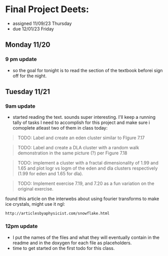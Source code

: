 # Final Project Deets:
- assigned 11/09/23 Thursday
- due 12/01/23 Friday
## Monday 11/20
### 9 pm update
- so the goal for tonight is to read the section of the textbook beforei sign off for the night. 
## Tuesday 11/21
### 9am update
- started reading the text. sounds super interesting. I'll keep a running tally of tasks I need to accomplish for this project and make sure i comoplete atleast two of them in class today:

> TODO: Label and create an eden cluster similar to FIgure 7.17

> TODO: Label and create a DLA cluster with a random walk demonstration in the same picture (?) per Figure 7.18

> TODO: implement a cluster with a fractal dimensionality of 1.99 and 1.65 and plot logr vs logm of the eden and dla clusters respectively (1.99 for eden and 1.65 for dla). 

> TODO: Implement exercise 7.19, and 7.20 as a fun variation on the original exercise.

found this article on the interwebs about using fourier transforms to make ice crystals, might use it ngl:

    http://articlesbyaphysicist.com/snowflake.html

### 12pm update
- I put the names of the files and what they will eventually contain in the readme and in the doxygen for each file as placeholders.
- time to get started on the first todo for this class. 
